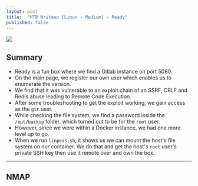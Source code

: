 ```yaml
---
layout: post
title:  "HTB Writeup [Linux - Medium] - Ready"
published: false
---
```


![](/Assets/Box/Box.png)

## Summary
- Ready is a fun box where we find a Gitlab instance on port 5080.
- On the main page, we register our own user which enables us to enumerate the version.
- We find that it was vulnerable to an exploit chain of an SSRF, CRLF and Redis abuse leading to Remote Code Execution.
- After some troubleshooting to get the exploit working, we gain access as the `git` user.
- While checking the file system, we find a password inside the `/opt/backup` folder. which turned out to be for the `root` user.
- However, since we were within a Docker instance, we had one more level up to go.
- When we run `linpeas.sh`, it shows us we can mount the host's file system on our container. We do that and get the host's `root` user's private SSH key then use it remote over and own the box.

---

## NMAP
